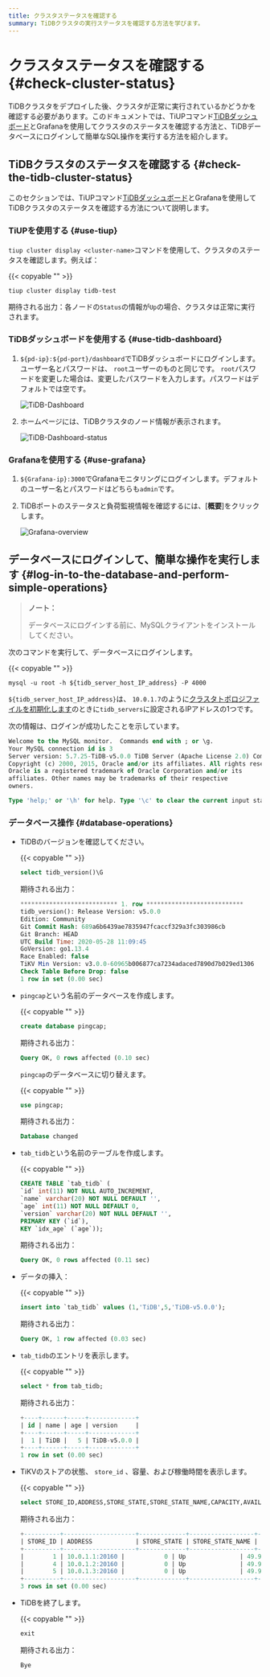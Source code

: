 ```yaml
---
title: クラスタステータスを確認する
summary: TiDBクラスタの実行ステータスを確認する方法を学びます。
---
```


# クラスタステータスを確認する {#check-cluster-status}

TiDBクラスタをデプロイした後、クラスタが正常に実行されているかどうかを確認する必要があります。このドキュメントでは、TiUPコマンド[TiDBダッシュボード](/dashboard/dashboard-intro.md)とGrafanaを使用してクラスタのステータスを確認する方法と、TiDBデータベースにログインして簡単なSQL操作を実行する方法を紹介します。

## TiDBクラスタのステータスを確認する {#check-the-tidb-cluster-status}

このセクションでは、TiUPコマンド[TiDBダッシュボード](/dashboard/dashboard-intro.md)とGrafanaを使用してTiDBクラスタのステータスを確認する方法について説明します。

### TiUPを使用する {#use-tiup}

`tiup cluster display <cluster-name>`コマンドを使用して、クラスタのステータスを確認します。例えば：

{{< copyable "" >}}

```shell
tiup cluster display tidb-test
```

期待される出力：各ノードの`Status`の情報が`Up`の場合、クラスタは正常に実行されます。

### TiDBダッシュボードを使用する {#use-tidb-dashboard}

1.  `${pd-ip}:${pd-port}/dashboard`でTiDBダッシュボードにログインします。ユーザー名とパスワードは、 `root`ユーザーのものと同じです。 `root`パスワードを変更した場合は、変更したパスワードを入力します。パスワードはデフォルトでは空です。

    ![TiDB-Dashboard](/media/tiup/tidb-dashboard.png)

2.  ホームページには、TiDBクラスタのノード情報が表示されます。

    ![TiDB-Dashboard-status](/media/tiup/tidb-dashboard-status.png)

### Grafanaを使用する {#use-grafana}

1.  `${Grafana-ip}:3000`でGrafanaモニタリングにログインします。デフォルトのユーザー名とパスワードはどちらも`admin`です。

2.  TiDBポートのステータスと負荷監視情報を確認するには、[**概要**]をクリックします。

    ![Grafana-overview](/media/tiup/grafana-overview.png)

## データベースにログインして、簡単な操作を実行します {#log-in-to-the-database-and-perform-simple-operations}

> **ノート：**
>
> データベースにログインする前に、MySQLクライアントをインストールしてください。

次のコマンドを実行して、データベースにログインします。

{{< copyable "" >}}

```shell
mysql -u root -h ${tidb_server_host_IP_address} -P 4000
```

`${tidb_server_host_IP_address}`は、 `10.0.1.7`のように[クラスタトポロジファイルを初期化します](/production-deployment-using-tiup.md#step-3-initialize-cluster-topology-file)のときに`tidb_servers`に設定されるIPアドレスの1つです。

次の情報は、ログインが成功したことを示しています。

```sql
Welcome to the MySQL monitor.  Commands end with ; or \g.
Your MySQL connection id is 3
Server version: 5.7.25-TiDB-v5.0.0 TiDB Server (Apache License 2.0) Community Edition, MySQL 5.7 compatible
Copyright (c) 2000, 2015, Oracle and/or its affiliates. All rights reserved.
Oracle is a registered trademark of Oracle Corporation and/or its
affiliates. Other names may be trademarks of their respective
owners.

Type 'help;' or '\h' for help. Type '\c' to clear the current input statement.
```

### データベース操作 {#database-operations}

-   TiDBのバージョンを確認してください。

    {{< copyable "" >}}

    ```sql
    select tidb_version()\G
    ```

    期待される出力：

    ```sql
    *************************** 1. row ***************************
    tidb_version(): Release Version: v5.0.0
    Edition: Community
    Git Commit Hash: 689a6b6439ae7835947fcaccf329a3fc303986cb
    Git Branch: HEAD
    UTC Build Time: 2020-05-28 11:09:45
    GoVersion: go1.13.4
    Race Enabled: false
    TiKV Min Version: v3.0.0-60965b006877ca7234adaced7890d7b029ed1306
    Check Table Before Drop: false
    1 row in set (0.00 sec)
    ```

-   `pingcap`という名前のデータベースを作成します。

    {{< copyable "" >}}

    ```sql
    create database pingcap;
    ```

    期待される出力：

    ```sql
    Query OK, 0 rows affected (0.10 sec)
    ```

    `pingcap`のデータベースに切り替えます。

    {{< copyable "" >}}

    ```sql
    use pingcap;
    ```

    期待される出力：

    ```sql
    Database changed
    ```

-   `tab_tidb`という名前のテーブルを作成します。

    {{< copyable "" >}}

    ```sql
    CREATE TABLE `tab_tidb` (
    `id` int(11) NOT NULL AUTO_INCREMENT,
    `name` varchar(20) NOT NULL DEFAULT '',
    `age` int(11) NOT NULL DEFAULT 0,
    `version` varchar(20) NOT NULL DEFAULT '',
    PRIMARY KEY (`id`),
    KEY `idx_age` (`age`));
    ```

    期待される出力：

    ```sql
    Query OK, 0 rows affected (0.11 sec)
    ```

-   データの挿入：

    {{< copyable "" >}}

    ```sql
    insert into `tab_tidb` values (1,'TiDB',5,'TiDB-v5.0.0');
    ```

    期待される出力：

    ```sql
    Query OK, 1 row affected (0.03 sec)
    ```

-   `tab_tidb`のエントリを表示します。

    {{< copyable "" >}}

    ```sql
    select * from tab_tidb;
    ```

    期待される出力：

    ```sql
    +----+------+-----+-------------+
    | id | name | age | version     |
    +----+------+-----+-------------+
    |  1 | TiDB |   5 | TiDB-v5.0.0 |
    +----+------+-----+-------------+
    1 row in set (0.00 sec)
    ```

-   TiKVのストアの状態、 `store_id` 、容量、および稼働時間を表示します。

    {{< copyable "" >}}

    ```sql
    select STORE_ID,ADDRESS,STORE_STATE,STORE_STATE_NAME,CAPACITY,AVAILABLE,UPTIME from INFORMATION_SCHEMA.TIKV_STORE_STATUS;
    ```

    期待される出力：

    ```sql
    +----------+--------------------+-------------+------------------+----------+-----------+--------------------+
    | STORE_ID | ADDRESS            | STORE_STATE | STORE_STATE_NAME | CAPACITY | AVAILABLE | UPTIME             |
    +----------+--------------------+-------------+------------------+----------+-----------+--------------------+
    |        1 | 10.0.1.1:20160 |           0 | Up               | 49.98GiB | 46.3GiB   | 5h21m52.474864026s |
    |        4 | 10.0.1.2:20160 |           0 | Up               | 49.98GiB | 46.32GiB  | 5h21m52.522669177s |
    |        5 | 10.0.1.3:20160 |           0 | Up               | 49.98GiB | 45.44GiB  | 5h21m52.713660541s |
    +----------+--------------------+-------------+------------------+----------+-----------+--------------------+
    3 rows in set (0.00 sec)
    ```

-   TiDBを終了します。

    {{< copyable "" >}}

    ```sql
    exit
    ```

    期待される出力：

    ```sql
    Bye
    ```
